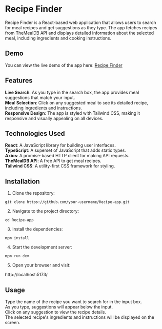 # Recipe Finder
Recipe Finder is a React-based web application that allows users to search for meal recipes and get suggestions as they type. The app fetches recipes from TheMealDB API and displays detailed information about the selected meal, including ingredients and cooking instructions.

## Demo
You can view the live demo of the app here: [Recipe Finder](https://recipe-app-pi-kohl.vercel.app/)

## Features
**Live Search**: As you type in the search box, the app provides meal suggestions that match your input.<br />
**Meal Selection**: Click on any suggested meal to see its detailed recipe, including ingredients and instructions.<br/>
**Responsive Design**: The app is styled with Tailwind CSS, making it responsive and visually appealing on all devices.

## Technologies Used
**React**: A JavaScript library for building user interfaces.<br/>
**TypeScript**: A superset of JavaScript that adds static types.<br/>
**Axios**: A promise-based HTTP client for making API requests.<br/>
**TheMealDB API**: A free API to get meal recipes.<br/>
**Tailwind CSS**: A utility-first CSS framework for styling.<br/>

## Installation

1. Clone the repository:
```
git clone https://github.com/your-username/Recipe-app.git
```
2. Navigate to the project directory:
```
cd Recipe-app
```
3. Install the dependencies:
```
npm install
```
4. Start the development server:
```
npm run dev
```
5. Open your browser and visit:

http://localhost:5173/

## Usage
Type the name of the recipe you want to search for in the input box.<br/>
As you type, suggestions will appear below the input.<br/>
Click on any suggestion to view the recipe details.<br/>
The selected recipe's ingredients and instructions will be displayed on the screen.<br/>

